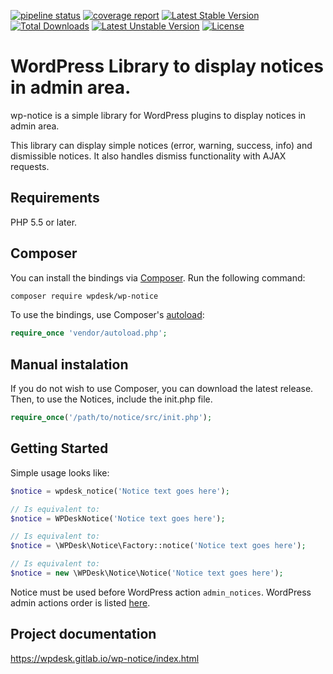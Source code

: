 [![pipeline status](https://gitlab.com/wpdesk/wp-notice/badges/master/pipeline.svg)](https://gitlab.com/wpdesk/wp-notice/pipelines) 
[![coverage report](https://gitlab.com/wpdesk/wp-notice/badges/master/coverage.svg)](https://gitlab.com/wpdesk/wp-notice/commits/master) 
[![Latest Stable Version](https://poser.pugx.org/wpdesk/wp-notice/v/stable)](https://packagist.org/packages/wpdesk/wp-notice) 
[![Total Downloads](https://poser.pugx.org/wpdesk/wp-notice/downloads)](https://packagist.org/packages/wpdesk/wp-notice) 
[![Latest Unstable Version](https://poser.pugx.org/wpdesk/wp-notice/v/unstable)](https://packagist.org/packages/wpdesk/wp-notice) 
[![License](https://poser.pugx.org/wpdesk/wp-notice/license)](https://packagist.org/packages/wpdesk/wp-notice) 


WordPress Library to display notices in admin area.
===================================================

wp-notice is a simple library for WordPress plugins to display notices in admin area.

This library can display simple notices (error, warning, success, info) and dismissible notices.
It also handles dismiss functionality with AJAX requests.  

## Requirements

PHP 5.5 or later.

## Composer

You can install the bindings via [Composer](http://getcomposer.org/). Run the following command:

```bash
composer require wpdesk/wp-notice
```

To use the bindings, use Composer's [autoload](https://getcomposer.org/doc/01-basic-usage.md#autoloading):

```php
require_once 'vendor/autoload.php';
```

## Manual instalation

If you do not wish to use Composer, you can download the latest release. Then, to use the Notices, include the init.php file.

```php
require_once('/path/to/notice/src/init.php');
```

## Getting Started

Simple usage looks like:

```php
$notice = wpdesk_notice('Notice text goes here');

// Is equivalent to:
$notice = WPDeskNotice('Notice text goes here');

// Is equivalent to:
$notice = \WPDesk\Notice\Factory::notice('Notice text goes here');

// Is equivalent to:
$notice = new \WPDesk\Notice\Notice('Notice text goes here'); 
```

Notice must be used before WordPress action `admin_notices`. WordPress admin actions order is listed [here](https://codex.wordpress.org/Plugin_API/Action_Reference#Actions_Run_During_an_Admin_Page_Request).

## Project documentation

https://wpdesk.gitlab.io/wp-notice/index.html 
